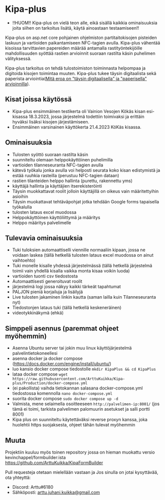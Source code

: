 # Kipa-plus




- !!HUOM!! Kipa-plus on vielä teon alle, eikä sisällä kaikkia ominaisuuksia joita siihen on tarkoitus lisätä, käytä ainoastaan testaamiseen!!

Kipa-plus on asp.net core pohjainen ohjelmiston partitaitokisojen pisteiden laskuun ja vartioiden paikantamiseen NFC-tagien avulla. Kipa-plus vähentää kisoissa tarvittavien papereiden määrää antamalla rastityöntekijöille mahdollisuuden syöttää rastien arvioinnit suoraan rastilta käsin puhelimen välityksessä.

Kipa-plus tarkoitus on tehdä tulostoimiston toiminnasta helpompaa ja digitoida kisojen toimintaa muuten. Kipa-plus tukee täysin digitaalista sekä paperista arviointia([Mitä eroa on "täysin digitaalisella" ja "paperisella" arvioinnilla](https://github.com/ArttuKuikka/Kipa-plus/wiki/Mit%C3%A4-eroa-on-%22t%C3%A4ysin-digitaalisella%22-ja-%22paperisella%22-arvioinnilla)).

## Kisat joissa käytössä
- Kipa-plus ensimmäinen testikerta oli Vainion Vesojen Kökäs kisan esi-kisassa 18.3.2023, jossa järjestelmä todettiin toimivaksi ja erittäin hyväksi lisäksi kisojen järjestämiseen.
- Ensimmäinen varsinainen käyttökerta 21.4.2023 KöKäs kisassa.

## Ominaisuuksia
- Tulosten syöttö suoraan rastilta käsin
- suunniteltu olemaan helppokäyttöinen puhelimilla
- vartioiden tilanneseuranta NFC-tagien avulla
- kätevä työkalu jonka avulla voi helposti seurata koko kisan edistymistä ja estää ruuhkia rasteilla (perustuu NFC-tagien dataan)
- rastien tilanteiden helppo hallinta (purettu, rakennettu yms)
- käyttäjä hallinta ja käyttäjien itserekisteröinti
- Täysin muokkattavat roolit jolloin käyttäjillä on oikeus vain määritettyihin asioihin
- Täysin muokattavat tehtäväpohjat jotka tehdään Google forms tapaisella työkalulla
- tulosten lataus excel muodossa
- Helppokäyttöinen käyttöliittymä ja määritys
- Helppo määritys palvelimelle



## Tulevavia ominaisuuksia
- Tuki tuloksien automaattiselli viennille normaaliin kipaan, jossa ne voidaan laskea (tällä hetkellä tulosten lataus excel muodossa on ainut vaihtoehto)
- Tuki monelle kisalle yhdessä järjestelmässä (tällä hetkellä järjestelmä toimii vain yhdellä kisalla vaikka monta kisaa voikin luoda)
- vartioiden tuonti csv tiedostosta
- Automaattisesti generoituvat roolit
- järjestelmä logi jossa näkyy kaikki tärkeät tapahtumat
- PALJON pieniä korjailuja ja lisäilyjä
- Live tulosten jakaminen linkin kautta (saman lailla kuin Tilanneseuranta nyt)
- Tiedostonjen lataus tuki (tällä hetkellä keskeneräinen)
- videotykkinäkymä (ehkä)




## Simppeli asennus (paremmat ohjeet myöhemmin)
- Asenna Ubuntu server tai jokin muu linux käyttöjärjestelmä palvelintietokoneellesi
- asenna docker ja docker compose (https://docs.docker.com/engine/install/ubuntu/)
- luo kansio docker compose tiedostolle `mkdir KipaPlus && cd KipaPlus`
- lataa docker compose `wget https://raw.githubusercontent.com/ArttuKuikka/Kipa-plus/Production/docker-compose.yml`
- (ei pakollista) vaihda tietokannan salasana docker-compose.yml tiedostossa komennolla `nano docker-compose.yml`
- suorita docker compose `sudo docker compose up -d`
- Valmista, mene selaimella osoitteeseen `http://palvelimen-ip:8001/` (jos tämä ei toimi, tarkista palvelimen palomuurin asetukset ja salli portti 8001)
- Kipa plus on suunniteltu käytettäväksi reverse proxyn kanssa, joka huolehtii https suojaksesta, ohjeet tähän tulevat myöhemmin


## Muuta
Projektiin kuuluu myös toinen repository jossa on hieman muokattu versio kevinchappel/formbuilder:ista https://github.com/ArttuKuikka/KipaFormBuilder


Pull requesteja otetaan mielellään vastaan ja Jos sinulla on jotai kysyttävää, ota yhteyttä:
- Discord: Arttu#6180
- Sähköposti: arttu.juhani.kuikka@gmail.com
